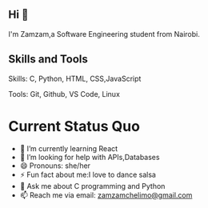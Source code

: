 ## Hi 👋
 I'm Zamzam,a Software Engineering student from Nairobi.

## Skills and Tools
Skills: C, Python, HTML, CSS,JavaScript

Tools: Git, Github, VS Code, Linux
# Current Status Quo
- 🌱 I’m currently learning React
- 🤔 I’m looking for help with APIs,Databases
- 😄 Pronouns: she/her
- ⚡ Fun fact about me:I love to dance salsa
- 💬 Ask me about C programming and Python
- 📫 Reach me via email: zamzamchelimo@gmail.com
<!--
**Zamzamke/Zamzamke** is a ✨ _special_ ✨ repository because its `README.md` (this file) appears on your GitHub profile.

Here are some ideas to get you started:

- 🔭 I’m currently working on ...
- 🌱 I’m currently learning ...
- 👯 I’m looking to collaborate on ...
- 🤔 I’m looking for help with APIs
- 💬 Ask me about ...
- 📫 Reach me via 
- 😄 Pronouns: she/her
- ⚡ Fun fact:I love to dance salsa
-->
